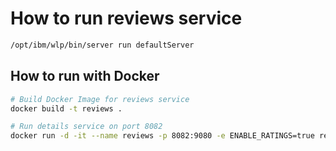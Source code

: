 # How to run reviews service

```bash
/opt/ibm/wlp/bin/server run defaultServer
```

## How to run with Docker

```bash
# Build Docker Image for reviews service
docker build -t reviews .

# Run details service on port 8082
docker run -d -it --name reviews -p 8082:9080 -e ENABLE_RATINGS=true reviews
```
